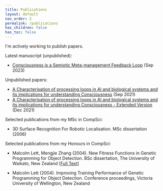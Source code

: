 ```yaml
---
title: Publications
layout: default
nav_order: 2
permalink: /publications
has_children: false
has_toc: false
---
```


I'm actively working to publish papers.

Latest manuscript (unpublished):
* [Consciousness is a Semiotic Meta-management Feedback Loop](https://github.com/toaomalkster/conscious-calculator/wiki/Consciousness-is-a-Semiotic-Meta-management-Feedback-Loop) (Sep 2023)

Unpublished papers:
* [A Characterisation of processing loops in AI and biological systems and its implications for understanding Consciousness](https://github.com/toaomalkster/conscious-calculator/wiki/Paper-on-Loops-in-AI-and-Consciousness) (Sep 2021)
* [A Characterisation of processing loops in AI and biological systems and its implications for understanding Consciousness - Extended Version](https://github.com/toaomalkster/conscious-calculator/wiki/Paper-on-Loops-in-AI-and-Consciousness%3B-Extended-Version) (Dec 2021)

Selected publications from my MSc in CompSci:
* 3D Surface Recognition For Robotic Localisation. MSc dissertation (2006)

Selected publications from my Honours in CompSci:

* Malcolm Lett, Mengjie Zhang (2004). New Fitness Functions in Genetic Programming for Object Detection. BSc dissertation, The University of Waikato, New Zealand \[[Full Text](https://www.researchgate.net/publication/237610372_New_Fitness_Functions_in_Genetic_Programming_for_Object_Detection)\]

* Malcolm Lett (2004). Improving Training Performance of Genetic Programming for Object Detection. Conference proceedings, Victoria University of Wellington, New Zealand
